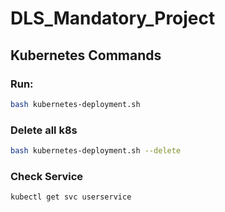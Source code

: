 # DLS_Mandatory_Project


## Kubernetes Commands

### Run:
 ``` bash
 bash kubernetes-deployment.sh
 ```
### Delete all k8s
``` bash
bash kubernetes-deployment.sh --delete
```
### Check Service
``` bash
kubectl get svc userservice 
``` 

